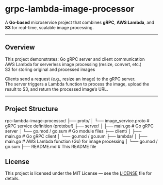 # grpc-lambda-image-processor

A **Go-based** microservice project that combines **gRPC**, **AWS Lambda**, and **S3** for real-time, scalable image processing.

---

##  Overview

This project demonstrates:
 Go gRPC server and client communication  
 AWS Lambda for serverless image processing (resize, convert, etc.)  
 S3 for storing original and processed images

Clients send a request (e.g., resize an image) to the gRPC server.  
The server triggers a Lambda function to process the image, upload the result to S3, and return the processed image’s URL.

---

##  Project Structure
rpc-lambda-image-processor/
├── proto/
│ └── image_service.proto # gRPC service definition (protobuf)
├── server/
│ ├── main.go # Go gRPC server
│ └── go.mod / go.sum # Go module files
├── client/
│ ├── main.go # Go gRPC client 
│ └── go.mod / go.sum
├── lambda/
│ ├── main.go # AWS Lambda function (Go) for image processing
│ └── go.mod / go.sum
├── README.md # This README file

##  License

This project is licensed under the MIT License — see the [LICENSE](LICENSE) file for details.


